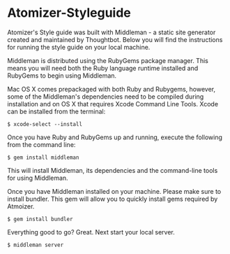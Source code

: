 # Atomizer-Styleguide

Atomizer's Style guide was built with Middleman - a static site generator created and maintained by Thoughtbot. Below you will find the instructions for running the style guide on your local machine.

Middleman is distributed using the RubyGems package manager. This means you will need both the Ruby language runtime installed and RubyGems to begin using Middleman.

Mac OS X comes prepackaged with both Ruby and Rubygems, however, some of the Middleman's dependencies need to be compiled during installation and on OS X that requires Xcode Command Line Tools. Xcode can be installed from the terminal:

`$ xcode-select --install`

Once you have Ruby and RubyGems up and running, execute the following from the command line:

`$ gem install middleman`

This will install Middleman, its dependencies and the command-line tools for using Middleman.

Once you have Middleman installed on your machine. Please make sure to install bundler. This gem will allow you to quickly install gems required by Atmoizer.

`$ gem install bundler`

Everything good to go? Great. Next start your local server.

`$ middleman server`